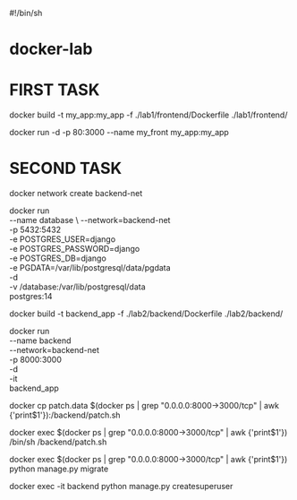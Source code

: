 #!/bin/sh
# docker-lab
# FIRST TASK
docker build -t my_app:my_app -f ./lab1/frontend/Dockerfile   ./lab1/frontend/ 

docker run -d -p 80:3000 --name my_front my_app:my_app

# SECOND TASK
docker network create backend-net

docker run \
  --name database \ 
  --network=backend-net \
  -p 5432:5432 \
  -e POSTGRES_USER=django \
  -e POSTGRES_PASSWORD=django \
  -e POSTGRES_DB=django \
  -e PGDATA=/var/lib/postgresql/data/pgdata \
  -d \
  -v /database:/var/lib/postgresql/data \
  postgres:14

docker build   -t backend_app   -f ./lab2/backend/Dockerfile   ./lab2/backend/

docker run \
  --name backend \
  --network=backend-net \
  -p 8000:3000 \
  -d \
  -it \
  backend_app
  
  

  
docker cp patch.data $(docker ps | grep "0.0.0.0:8000->3000/tcp" | awk {'print$1'}):/backend/patch.sh

docker exec $(docker ps | grep "0.0.0.0:8000->3000/tcp" | awk {'print$1'}) /bin/sh /backend/patch.sh

docker exec $(docker ps | grep "0.0.0.0:8000->3000/tcp" | awk {'print$1'}) python manage.py migrate

docker exec -it backend python manage.py createsuperuser
